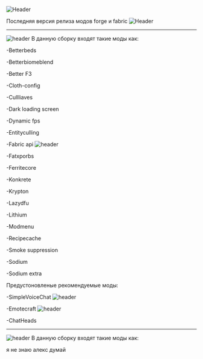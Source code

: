 
![Header](https://github.com/5pudge/pudgemine_1.16.5_mods/blob/main/assets/img/1.png)

Последняя версия релиза модов forge и fabric  ![Header](https://img.shields.io/badge/моды-v1.0-blue) 

---

![header](https://img.shields.io/badge/Сборка-Fabric-yellow)  В данную сборку входят такие моды как:

-Betterbeds

-Betterbiomeblend

-Better F3

-Cloth-config

-Cullliaves

-Dark loading screen

-Dynamic fps

-Entityculling

-Fabric api ![header](https://img.shields.io/badge/Версия-v0.42-orange)

-Fatxporbs

-Ferritecore

-Konkrete

-Krypton

-Lazydfu

-Lithium

-Modmenu

-Recipecache

-Smoke suppression

-Sodium

-Sodium extra

Предустоновленые рекомендуемые моды:

-SimpleVoiceChat ![header](https://img.shields.io/badge/Версия-v2.4.7-orange)

-Emotecraft ![header](https://img.shields.io/badge/Версия-v2.2.5-orange)

-ChatHeads

---

![header](https://img.shields.io/badge/Сборка-Forge-yellow)  В данную сборку входят такие моды как:

я не знаю алекс думай
